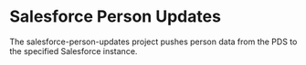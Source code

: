 # Salesforce Person Updates

The salesforce-person-updates project pushes person data from the PDS to the specified Salesforce instance. 
